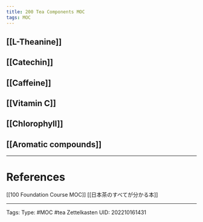 ```yaml
---
title: 200 Tea Components MOC
tags: MOC
---
```



## [[L-Theanine]]
## [[Catechin]]
## [[Caffeine]]
## [[Vitamin C]]
## [[Chlorophyll]]


## [[Aromatic compounds]]


---
# References
[[100 Foundation Course MOC]]
[[日本茶のすべてが分かる本]]

---
Tags:
Type: #MOC #tea 
Zettelkasten UID: 202210161431
